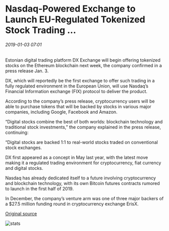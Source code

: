 # Nasdaq-Powered Exchange to Launch EU-Regulated Tokenized Stock Trading ...

###### 2019-01-03 07:01

Estonian digital trading platform DX Exchange will begin offering tokenized stocks on the Ethereum blockchain next week, the company confirmed in a press release Jan. 3.

DX, which will reportedly be the first exchange to offer such trading in a fully regulated environment in the European Union, will use Nasdaq’s Financial Information exchange (FIX) protocol to deliver the product.

According to the company’s press release, cryptocurrency users will be able to purchase tokens that will be backed by stocks in various major companies, including Google, Facebook and Amazon.

“Digital stocks combine the best of both worlds: blockchain technology and traditional stock investments,” the company explained in the press release, continuing:

“Digital stocks are backed 1:1 to real-world stocks traded on conventional stock exchanges.

DX first appeared as a concept in May last year, with the latest move making it a regulated trading environment for cryptocurrency, fiat currency and digital stocks.

Nasdaq has already dedicated itself to a future involving cryptocurrency and blockchain technology, with its own Bitcoin futures contracts rumored to launch in the first half of 2019.

In December, the company’s venture arm was one of three major backers of a $27.5 million funding round in cryptocurrency exchange ErisX.

[Original source](https://cointelegraph.com/news/nasdaq-powered-exchange-to-launch-eu-regulated-tokenized-stock-trading)

![stats](https://c.statcounter.com/11760860/0/a89fa40b/1/ "stats")